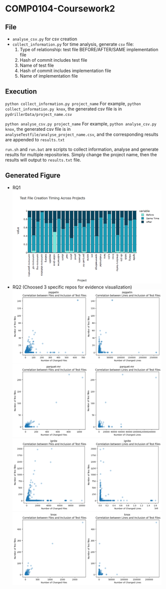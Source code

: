 # COMP0104-Coursework2
## File
- `analyse_csv.py` for csv creation
- `collect_information.py` for time analysis, generate `csv` file:
  1. Type of relationship: test file BEFORE/AFTER/SAME implementation file
  2. Hash of commit includes test file
  3. Name of test file
  4. Hash of commit includes implementation file
  5. Name of implementation file

## Execution
`python collect_information.py project_name`
For example, `python collect_information.py knox`, the generated csv file is in `pydrillerData/project_name.csv`

`python analyse_csv.py project_name`
For example, `python analyse_csv.py knox`, the generated csv file is in `analyseTestfile/analyse_project_name.csv`, and the corresponding results are appended to `results.txt`

`run.sh` and `run.bat` are scripts to collect information, analyse and generate results for multiple repositories. Simply change the project name, then the results will output to `results.txt` file.

## Generated Figure
- RQ1
![avatar](/GeneratedImages/Creation_Time_Ratio_Bar.png)
- RQ2 (Choosed 3 specific repos for evidence visualization)
![avatar](/RQ2Diagrams/output1.png)
![avatar](/RQ2Diagrams/output2.png)
![avatar](/RQ2Diagrams/output3.png)
![avatar](/RQ2Diagrams/output4.png)
